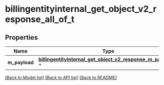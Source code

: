 # billingentityinternal_get_object_v2_response_all_of_t

## Properties
Name | Type | Description | Notes
------------ | ------------- | ------------- | -------------
**m_payload** | [**billingentityinternal_get_object_v2_response_m_payload_t**](billingentityinternal_get_object_v2_response_m_payload.md) \* |  | 

[[Back to Model list]](../README.md#documentation-for-models) [[Back to API list]](../README.md#documentation-for-api-endpoints) [[Back to README]](../README.md)


